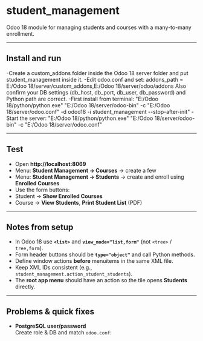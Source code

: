 # student_management
Odoo 18 module for managing students and courses with a many-to-many enrollment.

---

## Install and run

-Create a custom_addons folder inside the Odoo 18 server folder and put student_management inside it.
-Edit odoo.conf and set:
addons_path = E:/Odoo 18/server/custom_addons,E:/Odoo 18/server/odoo/addons
Also confirm your DB settings (db_host, db_port, db_user, db_password) and Python path are correct.
-First install from terminal:
"E:/Odoo 18/python/python.exe" "E:/Odoo 18/server/odoo-bin" -c "E:/Odoo 18/server/odoo.conf" -d odoo18 -i student_management --stop-after-init"
-Start the server:
"E:/Odoo 18/python/python.exe" "E:/Odoo 18/server/odoo-bin" -c "E:/Odoo 18/server/odoo.conf"






---

## Test
- Open **http://localhost:8069**
- Menu: **Student Management → Courses** → create a few
- Menu: **Student Management → Students** → create and enroll using **Enrolled Courses**
- Use the form buttons:
- Student → **Show Enrolled Courses**
- Course → **View Students**, **Print Student List** (PDF)

---

## Notes from setup
- In Odoo 18 use **`<list>`** and **`view_mode="list,form"`** (not `<tree>` / `tree,form`).
- Form header buttons should be **`type="object"`** and call Python methods.
- Define window actions **before** menuitems in the same XML file.
- Keep XML IDs consistent (e.g., `student_management.action_student_students`).
- The **root app menu** should have an action so the tile opens **Students** directly.

---

## Problems & quick fixes
- **PostgreSQL user/password**  
Create role & DB and match `odoo.conf`:
